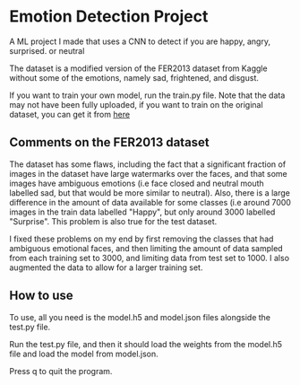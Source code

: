 # Emotion Detection Project

A ML project I made that uses a CNN to detect if you are happy, angry, surprised. or neutral

The dataset is a modified version of the FER2013 dataset from Kaggle without some of the emotions, namely sad, frightened, and disgust.

If you want to train your own model, run the train.py file.
Note that the data may not have been fully uploaded, if you want to train on the original dataset, you can get it from [here](https://www.kaggle.com/datasets/msambare/fer2013)


## Comments on the FER2013 dataset
The dataset has some flaws, including the fact that a significant fraction of images in the dataset have large watermarks over the faces, and that some images have ambiguous emotions (i.e face closed and neutral mouth labelled sad, but that would be more similar to neutral). Also, there is a large difference in the amount of data available for some classes (i.e around 7000 images in the train data labelled "Happy", but only around 3000 labelled "Surprise". This problem is also true for the test dataset.

I fixed these problems on my end by first removing the classes that had ambiguous emotional faces, and then limiting the amount of data sampled from each training set to 3000, and limiting data from test set to 1000. I also augmented the data to allow for a larger training set.


## How to use
To use, all you need is the model.h5 and model.json files alongside the test.py file.

Run the test.py file, and then it should load the weights from the model.h5 file and load the model from model.json.

Press q to quit the program.
